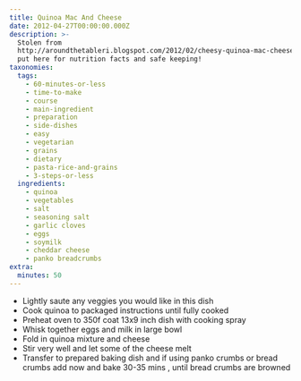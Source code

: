 ```yaml
---
title: Quinoa Mac And Cheese
date: 2012-04-27T00:00:00.000Z
description: >-
  Stolen from
  http://aroundthetableri.blogspot.com/2012/02/cheesy-quinoa-mac-cheese.html ...
  put here for nutrition facts and safe keeping!
taxonomies:
  tags:
    - 60-minutes-or-less
    - time-to-make
    - course
    - main-ingredient
    - preparation
    - side-dishes
    - easy
    - vegetarian
    - grains
    - dietary
    - pasta-rice-and-grains
    - 3-steps-or-less
  ingredients:
    - quinoa
    - vegetables
    - salt
    - seasoning salt
    - garlic cloves
    - eggs
    - soymilk
    - cheddar cheese
    - panko breadcrumbs
extra:
  minutes: 50
---
```

 - Lightly saute any veggies you would like in this dish
 - Cook quinoa to packaged instructions until fully cooked
 - Preheat oven to 350f coat 13x9 inch dish with cooking spray
 - Whisk together eggs and milk in large bowl
 - Fold in quinoa mixture and cheese
 - Stir very well and let some of the cheese melt
 - Transfer to prepared baking dish and if using panko crumbs or bread crumbs add now and bake 30-35 mins , until bread crumbs are browned
